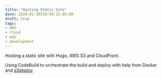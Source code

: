 ```yaml
---
title: "Hosting Static Site"
date: 2019-01-20T20:50:15-05:00
draft: true
tags:
- AWS
- cloud
- web
- development
---
```


Hosting a static site with Hugo, AWS S3 and CloudFront.



Using CodeBuild to orchestrate the build and deploy with help from Docker and
[s3deploy](https://github.com/bep/s3deploy).
